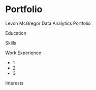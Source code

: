 # Portfolio
Levon McGregor Data Analytics Portfolio

Education 

Skills 

Work Experience 
- 1
- 2
- 3

Interests
